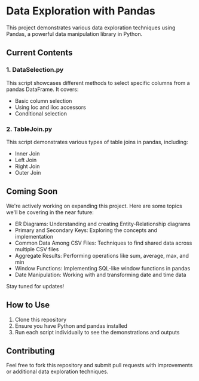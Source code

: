 # Data Exploration with Pandas

This project demonstrates various data exploration techniques using Pandas, a powerful data manipulation library in Python.

## Current Contents

### 1. DataSelection.py
This script showcases different methods to select specific columns from a pandas DataFrame. It covers:
- Basic column selection
- Using loc and iloc accessors
- Conditional selection

### 2. TableJoin.py
This script demonstrates various types of table joins in pandas, including:
- Inner Join
- Left Join
- Right Join
- Outer Join

## Coming Soon

We're actively working on expanding this project. Here are some topics we'll be covering in the near future:

- ER Diagrams: Understanding and creating Entity-Relationship diagrams
- Primary and Secondary Keys: Exploring the concepts and implementation
- Common Data Among CSV Files: Techniques to find shared data across multiple CSV files
- Aggregate Results: Performing operations like sum, average, max, and min
- Window Functions: Implementing SQL-like window functions in pandas
- Date Manipulation: Working with and transforming date and time data

Stay tuned for updates!

## How to Use

1. Clone this repository
2. Ensure you have Python and pandas installed
3. Run each script individually to see the demonstrations and outputs

## Contributing

Feel free to fork this repository and submit pull requests with improvements or additional data exploration techniques.
